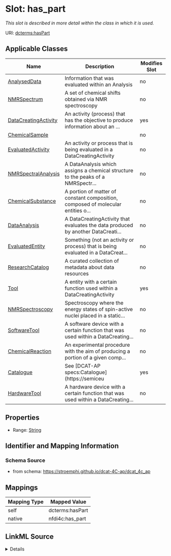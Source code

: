 

# Slot: has_part


_This slot is described in more detail within the class in which it is used._





URI: [dcterms:hasPart](http://purl.org/dc/terms/hasPart)



<!-- no inheritance hierarchy -->





## Applicable Classes

| Name | Description | Modifies Slot |
| --- | --- | --- |
| [AnalysedData](AnalysedData.md) | Information that was evaluated within an Analysis |  no  |
| [NMRSpectrum](NMRSpectrum.md) | A set of chemical shifts obtained via NMR spectroscopy |  no  |
| [DataCreatingActivity](DataCreatingActivity.md) | An activity (process) that has the objective to produce information about an ... |  yes  |
| [ChemicalSample](ChemicalSample.md) |  |  no  |
| [EvaluatedActivity](EvaluatedActivity.md) | An activity or process that is being evaluated in a DataCreatingActivity |  no  |
| [NMRSpectralAnalysis](NMRSpectralAnalysis.md) | A DataAnalysis which assigns a chemical structure to the peaks of a NMRSpectr... |  no  |
| [ChemicalSubstance](ChemicalSubstance.md) | A portion of matter of constant composition, composed of molecular entities o... |  no  |
| [DataAnalysis](DataAnalysis.md) | A DataCreatingActivity that evaluates the data produced by another DataCreati... |  no  |
| [EvaluatedEntity](EvaluatedEntity.md) | Something (not an activity or process) that is being evaluated in a DataCreat... |  no  |
| [ResearchCatalog](ResearchCatalog.md) | A curated collection of metadata about data resources |  no  |
| [Tool](Tool.md) | A entity with a certain function used within a DataCreatingActivity |  yes  |
| [NMRSpectroscopy](NMRSpectroscopy.md) | Spectroscopy where the energy states of spin-active nuclei placed in a static... |  no  |
| [SoftwareTool](SoftwareTool.md) | A software device with a certain function that was used within a DataCreating... |  no  |
| [ChemicalReaction](ChemicalReaction.md) | An experimental procedure with the aim of producing a portion of a given comp... |  no  |
| [Catalogue](Catalogue.md) | See [DCAT-AP specs:Catalogue](https://semiceu |  yes  |
| [HardwareTool](HardwareTool.md) | A hardware device with a certain function that was used within a DataCreating... |  no  |







## Properties

* Range: [String](String.md)





## Identifier and Mapping Information







### Schema Source


* from schema: https://stroemphi.github.io/dcat-4C-ap/dcat_4c_ap




## Mappings

| Mapping Type | Mapped Value |
| ---  | ---  |
| self | dcterms:hasPart |
| native | nfdi4c:has_part |




## LinkML Source

<details>
```yaml
name: has_part
description: This slot is described in more detail within the class in which it is
  used.
from_schema: https://stroemphi.github.io/dcat-4C-ap/dcat_4c_ap
rank: 1000
slot_uri: dcterms:hasPart
alias: has_part
domain_of:
- Catalogue
- DataCreatingActivity
- EvaluatedEntity
- EvaluatedActivity
- Tool
range: string

```
</details>